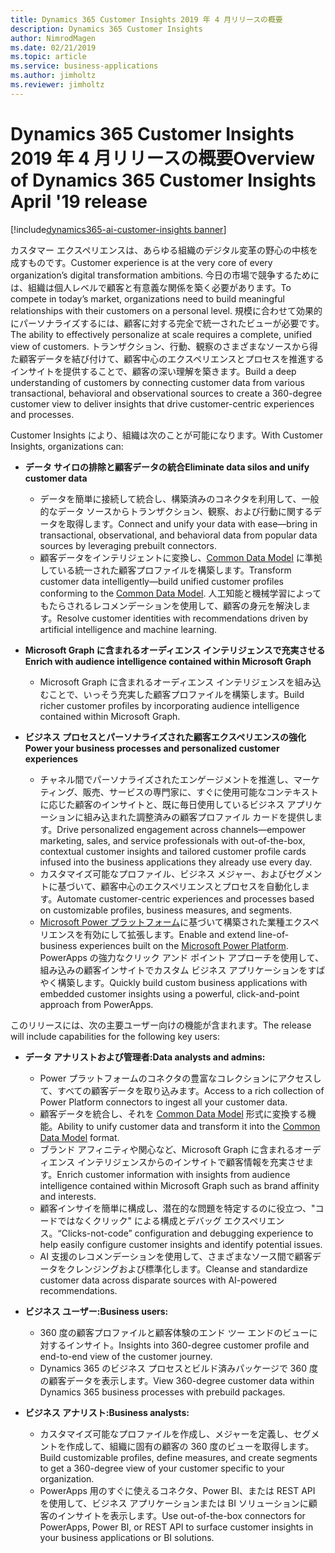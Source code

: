 ```yaml
---
title: Dynamics 365 Customer Insights 2019 年 4 月リリースの概要
description: Dynamics 365 Customer Insights
author: NimrodMagen
ms.date: 02/21/2019
ms.topic: article
ms.service: business-applications
ms.author: jimholtz
ms.reviewer: jimholtz
---
```


# <a name="overview-of-dynamics-365-customer-insights-april-19-release"></a><span data-ttu-id="027a2-103">Dynamics 365 Customer Insights 2019 年 4 月リリースの概要</span><span class="sxs-lookup"><span data-stu-id="027a2-103">Overview of Dynamics 365 Customer Insights April '19 release</span></span>
[!include[dynamics365-ai-customer-insights banner](../../includes/dynamics365-ai-customer-insights.md)]


<span data-ttu-id="027a2-104">カスタマー エクスペリエンスは、あらゆる組織のデジタル変革の野心の中核を成すものです。</span><span class="sxs-lookup"><span data-stu-id="027a2-104">Customer experience is at the very core of every organization’s digital transformation ambitions.</span></span> <span data-ttu-id="027a2-105">今日の市場で競争するためには、組織は個人レベルで顧客と有意義な関係を築く必要があります。</span><span class="sxs-lookup"><span data-stu-id="027a2-105">To compete in today’s market, organizations need to build meaningful relationships with their customers on a personal level.</span></span> <span data-ttu-id="027a2-106">規模に合わせて効果的にパーソナライズするには、顧客に対する完全で統一されたビューが必要です。</span><span class="sxs-lookup"><span data-stu-id="027a2-106">The ability to effectively personalize at scale requires a complete, unified view of customers.</span></span> <span data-ttu-id="027a2-107">トランザクション、行動、観察のさまざまなソースから得た顧客データを結び付けて、顧客中心のエクスペリエンスとプロセスを推進するインサイトを提供することで、顧客の深い理解を築きます。</span><span class="sxs-lookup"><span data-stu-id="027a2-107">Build a deep understanding of customers by connecting customer data from various transactional, behavioral and observational sources to create a 360-degree customer view to deliver insights that drive customer-centric experiences and processes.</span></span>

<span data-ttu-id="027a2-108">Customer Insights により、組織は次のことが可能になります。</span><span class="sxs-lookup"><span data-stu-id="027a2-108">With Customer Insights, organizations can:</span></span>  

- <span data-ttu-id="027a2-109">**データ サイロの排除と顧客データの統合**</span><span class="sxs-lookup"><span data-stu-id="027a2-109">**Eliminate data silos and unify customer data**</span></span>

  - <span data-ttu-id="027a2-110">データを簡単に接続して統合し、構築済みのコネクタを利用して、一般的なデータ ソースからトランザクション、観察、および行動に関するデータを取得します。</span><span class="sxs-lookup"><span data-stu-id="027a2-110">Connect and unify your data with ease—bring in transactional, observational, and behavioral data from popular data sources by leveraging prebuilt connectors.</span></span>
  - <span data-ttu-id="027a2-111">顧客データをインテリジェントに変換し、[Common Data Model](https://docs.microsoft.com/common-data-model/) に準拠している統一された顧客プロファイルを構築します。</span><span class="sxs-lookup"><span data-stu-id="027a2-111">Transform customer data intelligently—build unified customer profiles conforming to the [Common Data Model](https://docs.microsoft.com/common-data-model/).</span></span> <span data-ttu-id="027a2-112">人工知能と機械学習によってもたらされるレコメンデーションを使用して、顧客の身元を解決します。</span><span class="sxs-lookup"><span data-stu-id="027a2-112">Resolve customer identities with recommendations driven by artificial intelligence and machine learning.</span></span>      

- <span data-ttu-id="027a2-113">**Microsoft Graph に含まれるオーディエンス インテリジェンスで充実させる**</span><span class="sxs-lookup"><span data-stu-id="027a2-113">**Enrich with audience intelligence contained within Microsoft Graph**</span></span>

  - <span data-ttu-id="027a2-114">Microsoft Graph に含まれるオーディエンス インテリジェンスを組み込むことで、いっそう充実した顧客プロファイルを構築します。</span><span class="sxs-lookup"><span data-stu-id="027a2-114">Build richer customer profiles by incorporating audience intelligence contained within Microsoft Graph.</span></span>  

- <span data-ttu-id="027a2-115">**ビジネス プロセスとパーソナライズされた顧客エクスペリエンスの強化**</span><span class="sxs-lookup"><span data-stu-id="027a2-115">**Power your business processes and personalized customer experiences**</span></span>

  - <span data-ttu-id="027a2-116">チャネル間でパーソナライズされたエンゲージメントを推進し、マーケティング、販売、サービスの専門家に、すぐに使用可能なコンテキストに応じた顧客のインサイトと、既に毎日使用しているビジネス アプリケーションに組み込まれた調整済みの顧客プロファイル カードを提供します。</span><span class="sxs-lookup"><span data-stu-id="027a2-116">Drive personalized engagement across channels—empower marketing, sales, and service professionals with out-of-the-box, contextual customer insights and tailored customer profile cards infused into the business applications they already use every day.</span></span>    
  - <span data-ttu-id="027a2-117">カスタマイズ可能なプロファイル、ビジネス メジャー、およびセグメントに基づいて、顧客中心のエクスペリエンスとプロセスを自動化します。</span><span class="sxs-lookup"><span data-stu-id="027a2-117">Automate customer-centric experiences and processes based on customizable profiles, business measures, and segments.</span></span> 
  - <span data-ttu-id="027a2-118">[Microsoft Power プラットフォーム](https://cloudblogs.microsoft.com/dynamics365/2019/01/29/the-microsoft-power-platform-empowering-millions-of-people-to-achieve-more/)に基づいて構築された業種エクスペリエンスを有効にして拡張します。</span><span class="sxs-lookup"><span data-stu-id="027a2-118">Enable and extend line-of-business experiences built on the [Microsoft Power Platform](https://cloudblogs.microsoft.com/dynamics365/2019/01/29/the-microsoft-power-platform-empowering-millions-of-people-to-achieve-more/).</span></span> <span data-ttu-id="027a2-119">PowerApps の強力なクリック アンド ポイント アプローチを使用して、組み込みの顧客インサイトでカスタム ビジネス アプリケーションをすばやく構築します。</span><span class="sxs-lookup"><span data-stu-id="027a2-119">Quickly build custom business applications with embedded customer insights using a powerful, click-and-point approach from PowerApps.</span></span>  

<span data-ttu-id="027a2-120">このリリースには、次の主要ユーザー向けの機能が含まれます。</span><span class="sxs-lookup"><span data-stu-id="027a2-120">The release will include capabilities for the following key users:</span></span>

- <span data-ttu-id="027a2-121">**データ アナリストおよび管理者:**</span><span class="sxs-lookup"><span data-stu-id="027a2-121">**Data analysts and admins:**</span></span>

  - <span data-ttu-id="027a2-122">Power プラットフォームのコネクタの豊富なコレクションにアクセスして、すべての顧客データを取り込みます。</span><span class="sxs-lookup"><span data-stu-id="027a2-122">Access to a rich collection of Power Platform connectors to ingest all your customer data.</span></span> 
  - <span data-ttu-id="027a2-123">顧客データを統合し、それを [Common Data Model](https://docs.microsoft.com/common-data-model/) 形式に変換する機能。</span><span class="sxs-lookup"><span data-stu-id="027a2-123">Ability to unify customer data and transform it into the [Common Data Model](https://docs.microsoft.com/common-data-model/) format.</span></span> 
  - <span data-ttu-id="027a2-124">ブランド アフィニティや関心など、Microsoft Graph に含まれるオーディエンス インテリジェンスからのインサイトで顧客情報を充実させます。</span><span class="sxs-lookup"><span data-stu-id="027a2-124">Enrich customer information with insights from audience intelligence contained within Microsoft Graph such as brand affinity and interests.</span></span> 
  - <span data-ttu-id="027a2-125">顧客インサイを簡単に構成し、潜在的な問題を特定するのに役立つ、"コードではなくクリック" による構成とデバッグ エクスペリエンス。</span><span class="sxs-lookup"><span data-stu-id="027a2-125">“Clicks-not-code” configuration and debugging experience to help easily configure customer insights and identify potential issues.</span></span> 
  - <span data-ttu-id="027a2-126">AI 支援のレコメンデーションを使用して、さまざまなソース間で顧客データをクレンジングおよび標準化します。</span><span class="sxs-lookup"><span data-stu-id="027a2-126">Cleanse and standardize customer data across disparate sources with AI-powered recommendations.</span></span>  

- <span data-ttu-id="027a2-127">**ビジネス ユーザー:**</span><span class="sxs-lookup"><span data-stu-id="027a2-127">**Business users:**</span></span>

  - <span data-ttu-id="027a2-128">360 度の顧客プロファイルと顧客体験のエンド ツー エンドのビューに対するインサイト。</span><span class="sxs-lookup"><span data-stu-id="027a2-128">Insights into 360-degree customer profile and end-to-end view of the customer journey.</span></span> 
  - <span data-ttu-id="027a2-129">Dynamics 365 のビジネス プロセスとビルド済みパッケージで 360 度の顧客データを表示します。</span><span class="sxs-lookup"><span data-stu-id="027a2-129">View 360-degree customer data within Dynamics 365 business processes with prebuild packages.</span></span> 

- <span data-ttu-id="027a2-130">**ビジネス アナリスト:**</span><span class="sxs-lookup"><span data-stu-id="027a2-130">**Business analysts:**</span></span>

  - <span data-ttu-id="027a2-131">カスタマイズ可能なプロファイルを作成し、メジャーを定義し、セグメントを作成して、組織に固有の顧客の 360 度のビューを取得します。</span><span class="sxs-lookup"><span data-stu-id="027a2-131">Build customizable profiles, define measures, and create segments to get a 360-degree view of your customer specific to your organization.</span></span>  
  - <span data-ttu-id="027a2-132">PowerApps 用のすぐに使えるコネクタ、Power BI、または REST API を使用して、ビジネス アプリケーションまたは BI ソリューションに顧客のインサイトを表示します。</span><span class="sxs-lookup"><span data-stu-id="027a2-132">Use out-of-the-box connectors for PowerApps, Power BI, or REST API to surface customer insights in your business applications or BI solutions.</span></span>  
